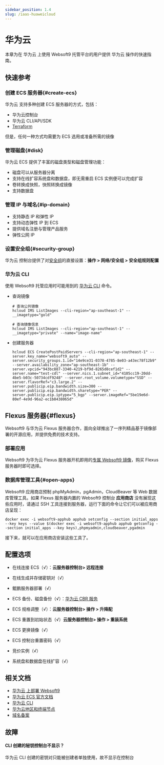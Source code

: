 ```yaml
---
sidebar_position: 1.4
slug: /iaas-huaweicloud
---
```


# 华为云

本章为在 华为云 上使用 Websoft9 托管平台的用户提供 华为云 操作的快速指南。

## 快速参考

### 创建 ECS 服务器{#create-ecs}

华为云 支持多种创建 ECS 服务器的方式，包括：

- 华为云控制台
- 华为云 CLI/API/SDK
- [Terraform](https://www.huaweicloud.com/product/aos.html)

但是，任何一种方式均需要为 ECS 选用或准备所需的镜像

### 管理磁盘{#disk}

华为云 ECS 提供了丰富的磁盘类型和磁盘管理功能：  

- 磁盘可以从服务器分离
- 支持在线扩容系统盘和数据盘，即无需重启 ECS 实例便可以完成扩容
- 卷转换成快照，快照转换成镜像
- 支持数据盘


### 管理 IP 与域名{#ip-domain}

- 支持静态 IP 和弹性 IP
- 支持动态弹性 IP 到 ECS
- 提供域名注册与管理产品服务
- 弹性公网 IP 


### 设置安全组{#security-group}

华为云 控制台提供了对[安全组](https://support.huaweicloud.com/usermanual-ecs/zh-cn_topic_0030878383.html)的直接设置：**操作 > 网络/安全组 > 安全组规则配置**


### 华为云 CLI

使用 Websoft9 托管应用时可能用到的 [华为云 CLI](https://support.huaweicloud.com/hcli/index.html) 命令。  

- 查询镜像
    ```
    # 查询公共镜像
    hcloud IMS ListImages --cli-region="ap-southeast-1" --__imagetype="gold"

    # 查询镜像信息
    hcloud IMS ListImages --cli-region="ap-southeast-1" --__imagetype="private" --name="image-name"
    ```

- 创建服务器

  ```
  hcloud ECS CreatePostPaidServers --cli-region="ap-southeast-1" --server.key_name="websoft9_auto" --server.security_groups.1.id="14e9ce31-0378-4785-8e03-a43ec78f12b9" --server.availability_zone="ap-southeast-1b" --server.vpcid="943bc887-3340-4219-bf9d-8265d8cef1d2" --server.name="test-cdl" --server.nics.1.subnet_id="4105cc19-20dd-4be5-b03c-50734cdf9248" --server.root_volume.volumetype="SSD" --server.flavorRef="c3.large.2" --server.publicip.eip.bandwidth.size=300 --server.publicip.eip.bandwidth.sharetype="PER" --server.publicip.eip.iptype="5_bgp" --server.imageRef="5be19e6d-80ef-4e9d-96a2-ec1b8438065d"
  ```

## Flexus 服务器{#flexus}

Websoft9 与华为云 Flexus 服务器合作，面向全球推出了一序列精品基于镜像部署的开源应用，并提供免费的技术支持。

### 部署应用

Websoft9 为华为云 Flexus 服务器开机即用的[专属 Websoft9 镜像](https://support.huaweicloud.com/bestpractice-hecs/bp_overview.html)，购买 Flexus 服务器时即可选择。  

### 数据库管理工具{#open-apps}

Websoft9 应用商店预制 phpMyAdmin，pgAdmin，CloudBeaver 等 Web 数据库管理工具。如果 Flexus 服务器内置的 Websoft9 控制台 **应用商店** 没有展现这些应用时，请通过 SSH 工具连接到服务器，运行下面的命令让它们可以被应用商店呈现：

```
docker exec -i websoft9-apphub apphub setconfig --section initial_apps --key keys --value $(docker exec -i websoft9-apphub apphub getconfig --section initial_apps --key keys),phpmyadmin,cloudbeaver,pgadmin
```

接下来，就可以在应用商店安装这些工具了。   


## 配置选项

- 在线连接 ECS（√）：**云服务器控制台> 远程连接**

- 在线生成并存储密钥对（√）

- 鲲鹏服务器部署（√）

- ECS 备份、磁盘备份（√）：[华为云 CBR 服务](https://www.huaweicloud.com/product/cbr.html)

- ECS 规格调整（√）：**云服务器控制台> 操作 > 升降配**

- ECS 重置到初始状态（√）**云服务器控制台> 操作 > 重装系统**

- ECS 更换镜像（√）

- ECS 控制台重置密码（√）

- 竞价实例（√）

- 系统盘和数据盘在线扩容（√）


## 相关文档

- [华为云 上部署 Websoft9](./install/huaweicloud)
- [华为云 ECS 官方文档](https://support.huaweicloud.com/ecs/index.html)
- [华为云 CLI](https://support.huaweicloud.com/hcli/index.html)
- [华为云地区和终端节点](https://developer.huaweicloud.com/endpoint)
- [域名备案](https://beian.huaweicloud.com/)

## 故障

#### CLI 创建的秘钥控制台不显示？

华为云 CLI 创建的密钥对只能被创建者单独使用，故不显示在控制台